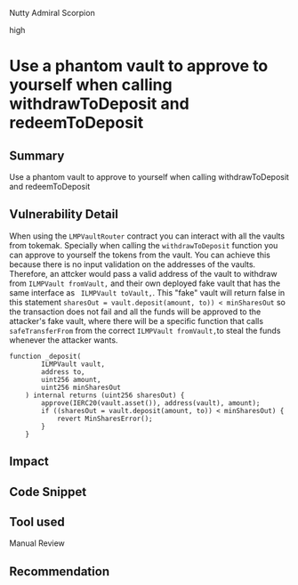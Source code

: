 Nutty Admiral Scorpion

high

# Use a phantom vault to approve to yourself when calling withdrawToDeposit and redeemToDeposit
## Summary
Use a phantom vault to approve to yourself when calling withdrawToDeposit and redeemToDeposit

## Vulnerability Detail
When using the `LMPVaultRouter` contract you can interact with all the vaults from tokemak. Specially when calling the `withdrawToDeposit` function you can approve to yourself the tokens from the vault. You can achieve this because there is no input validation on the addresses of the vaults. Therefore, an attcker would pass a valid address of the vault to withdraw from `ILMPVault fromVault,` and their own deployed fake vault that has the same interface as ` ILMPVault toVault,`. This "fake" vault will return false in this statement `sharesOut = vault.deposit(amount, to)) < minSharesOut` so the transaction does not fail and all the funds will be approved to the attacker's fake vault, where there will be a specific function that calls `safeTransferFrom` from the correct  `ILMPVault fromVault,`to steal the funds whenever the attacker wants.

```solidity
function _deposit( 
        ILMPVault vault,
        address to,
        uint256 amount,
        uint256 minSharesOut
    ) internal returns (uint256 sharesOut) {
        approve(IERC20(vault.asset()), address(vault), amount); 
        if ((sharesOut = vault.deposit(amount, to)) < minSharesOut) {
            revert MinSharesError();
        }
    }

```
## Impact

## Code Snippet

## Tool used

Manual Review

## Recommendation